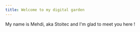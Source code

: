 ```yaml
---
title: Welcome to my digital garden
---
```


My name is Mehdi, aka Stoitec and I'm glad to meet you here !
